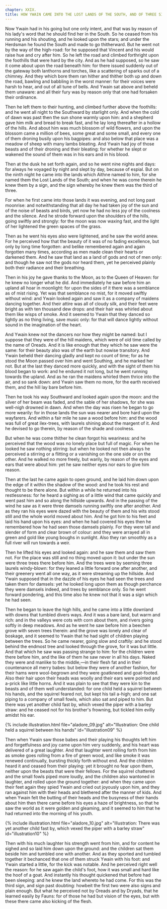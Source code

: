 ```yaml
---
chapter: XXIX.
title: HOW YWAIN CAME INTO THE LOST LANDS OF THE SOUTH, AND OF THREE SIGNS WHEREBY THAT COUNTRY MIGHT BE KNOWN.
---
```

Now Ywain had in his going but one only intent, and that was by reason of his lady's word that he should find her in the South. So he ceased from his running and his shouting, and he looked upon the stars; and under the Herdsman he found the South and made to go thitherward. But he went not by the way of the high-road: for he supposed that Vincent and his would raise hue and cry after him. So he left the road and climbed forthright upon the foothills that were hard by the city. And as he had supposed, so he saw it come about upon the road beneath him: for there issued suddenly out of the gateway both lanthorns and torches, like a scattering of sparks out of a chimney. And they which bore them ran hither and thither both up and down the road, bawling and babbling in the worst manner: for their voices were harsh to hear, and out of all tune of bells. And Ywain sat above and beheld them unaware: and all their fury was by reason only that one had forsaken their ordinance.

Then he left them to their hunting, and climbed further above the foothills: and he went all night to the Southward by starlight only. And when the cold of dawn was past then the sun shone warmly upon him: and a shepherd gave him milk and bread to break fast, and he lay long thereafter in a hollow of the hills. And about him was much blossom of wild flowers, and upon the blossom came a million of bees, some great and some small, and every one of them droning busily upon his bagpipes: and also below that place was a meadow of sheep with many lambs bleating. And Ywain had joy of those beasts and of their droning and their bleating: for whether he slept or wakened the sound of them was in his ears and in his blood.

Then at the dusk he set forth again, and so he went nine nights and days: for always he voyaged by night and slept by day, because of espial. But on the ninth night he came into the lands which Aithne named to him, for she named them the Lost Lands of the South; and when he was come therein he knew them by a sign, and the sign whereby he knew them was the third of three.

For when he first came into those lands it was evening, and not long past moonrise: and notwithstanding that all day he had taken joy of the sun and of the noise of beasts and birds, yet now he had no less joy of the coolness and the silence. And he strode forward upon the shoulders of the hills, going swiftly and strongly: for the moon was now waxing fast, and the light of her lightened the green spaces of the grass.

Then as he went his eyes also were lightened, and he saw the world anew. For he perceived how that the beauty of it was of no fading excellence, but only by long time forgotten: and belike remembered again and again forgotten many times, according as men made clean their hearts or darkened them. And he saw that land as a land of gods and not of men only: and though he saw not the gods nor heard them, yet he perceived plainly both their radiance and their breathing.

Then in his joy he gave thanks to the Moon, as to the Queen of Heaven: for he knew no longer what he did. And immediately he saw before him an upland all hoar in moonlight: for upon the sides of it there was a semblance as of mist rising. Yet was that semblance no mist, for it moved swiftly without wind: and Ywain looked again and saw it as a company of maidens dancing together. And their attire was all of cloudy silk, and their feet were bright as with ten thousand dew drops: and their hair was whirled about them like wisps of smoke. And it seemed to Ywain that they danced so lightly as no thing living, save music only: for that will dance lightly without sound in the imagination of the heart.

And Ywain knew not the dancers nor how they might be named: but I suppose that they were of the hill maidens, which were of old time called by the name of Oreads. And it is like enough that they which he saw were the same: for their beauty also was of the earth but nowise transitory. And Ywain beheld their dancing gladly and kept no count of time; for as he stood the Moon passed over him and went Southing, and he marked her not. But at the last they danced more quickly, and with the sight of them his blood began to work: and he endured it not long, but he went running towards the upland. And as he ran the maidens whirled them thrice into the air, and so sank down: and Ywain saw them no more, for the earth received them, and the hill lay bare before him.

Then he took his way Southward and looked again upon the moon: and the silver of her beam was faded, and the sable of her shadows, for she was well-nigh drowned in dawn. And when the day was risen he began to go more wearily: for in those lands the sun was nearer and bore hard upon the wayfarers. And within a fair mile he saw a wood before him: and the wood was full of great ilex-trees, with laurels shining about the margent of it. And he devised to go therein, by reason of the shade and coolness.

But when he was come thither he clean forgot his weariness: and he perceived that the wood was no lonely place but full of magic. For when he looked he saw nothing stirring: but when he looked not then always he perceived a stirring or a flitting or a vanishing on the one side or on the other. And he walked no more freely, but warily, by reason of the eyes and ears that were about him: yet he saw neither eyes nor ears to give him reason.

Then at the last he came again to open ground, and he laid him down upon the edge of it within the shadow of the wood: and he took his rest and thought to be there alone. But within a while he returned into his restlessness: for he heard a sighing as of a little wind that came quickly and went past him and so along the hillside upwards. And in the passing of the wind he saw as it were three damsels running swiftly one after another. And as they ran his eyes were dazed with the beauty of them and his wits stood still and the whole world moved about him. And he got him to his feet and laid his hand upon his eyes: and when he had covered his eyes then he remembered how he had seen those damsels plainly. For they were tall and slender of form and clear brown of colour: and they were arrayed all in green and gold like young boughs in sunlight. Also they ran smoothly as a full river will run towards a weir.

Then he lifted his eyes and looked again: and he saw them and saw them not. For the place was still and no thing moved upon it: but under the sun were three trees there before him. And the trees were by seeming three laurels windy-blown: for they leaned a little forward one after another, and their greenery went all one way, as it were streaming up the hillside. And Ywain supposed that in the dazzle of his eyes he had seen the trees and taken them for damsels: yet he looked long upon them as though perchance they were damsels indeed, and trees by semblance only. So he went forward pondering, and this time also he knew not that it was a sign which he had seen.

Then he began to leave the high hills, and he came into a little downland with downs that tumbled divers ways. And it was a bare land, but warm and rich: and in the valleys were cots with corn about them, and rivers going softly in deep meadows. And as he went he saw before him a beechen grove with seven trees therein: and the grove was lonely and clear of boskage, and it seemed to Ywain that he had sight of children playing between the trees. So he came nearer, going slow and craftily: and he stood behind the endmost tree and looked through the grove, for it was but little. And that which he saw was passing strange to him: for the children were there before him, and the like of them he saw never in all his days. Naked they were and manlike to the middle,—in their flesh fat and in their countenance all merry babes: but below they were of another fashion, for their hams were wool-begrown and they were goatkneed and goat-footed. Also their hair upon their heads was woolly and their ears were pointed and a-prick like little horns. And it was plain to see that they were kin to the beasts and of them well understanded: for one child held a squirrel between his hands, and the squirrel feared not, but kept his tail a-high; and one sat piping to a company of small fowls, which also sat and piped to him. But there was yet another child fast by, which vexed the piper with a barley straw: and he ceased not for his brother's frowning, but tickled him evilly amidst his ear.

{% include illustration.html file="aladore_09.jpg" alt="Illustration: One child held a squirrel between his hands" id="illustration09" %}

Then when Ywain saw those babes and their playing his thoughts left him and forgetfulness and joy came upon him very suddenly, and his heart was delivered of a great laughter. And that laughter went rolling forth from him as smoke goes rolling from a fire of green wood, and like smoke it was renewed continually, bursting thickly forth without end. And the children heard it and ceased from their playing: yet it brought no fear upon them, neither upon the beasts that were their fellows. For the squirrel chattered and the small fowls piped more loudly, and the children also wantoned in laughter, and rolled upon the ground together: and when they came upon their feet again they spied Ywain and cried out joyously upon him, and they ran against him with their heads and blethered after the manner of kids. And when Ywain felt the butting of their heads and the busyness of their hands about him then there came before his eyes a haze of brightness, so that he saw the world as it were golden and gleaming, and it seemed to him that he had returned into the morning of his youth.

{% include illustration.html file="aladore_10.jpg" alt="Illustration: There was yet another child fast by, which vexed the piper with a barley straw" id="illustration10" %}

Then with his much laughter his strength went from him, and for content he sighed and so laid him down upon the ground: and the children sat them beside him and tumbled one with another. And as they sported and tumbled together it bechanced that one of them struck Ywain with his foot: and Ywain started a little, for the kick was notable. And he perceived right well the reason: for he saw again the child's foot, how it was small and hard like the hoof of a goat. And instantly his thought quickened that before had been sleeping: and he knew the land whereto he had come. For this was the third sign, and sign past doubting: howbeit the first two were also signs and plain enough. But what he perceived not by Oreads and by Dryads, that he learned easily by Fauns: for of those he had but vision of the eyes, but with these there came also kicking of the flesh.
  
